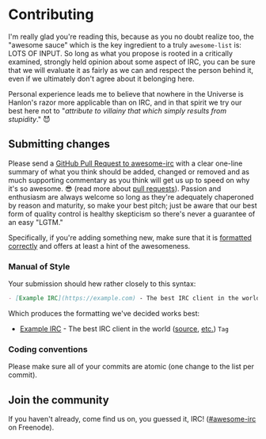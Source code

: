 # Contributing

I'm really glad you're reading this, because as you no doubt realize too, the "awesome sauce" which is the key ingredient to a truly `awesome-list` is: LOTS OF INPUT. So long as what you propose is rooted in a critically examined, strongly held opinion about some aspect of IRC, you can be sure that we will evaluate it as fairly as we can and respect the person behind it, even if we ultimately don't agree about it belonging here.

Personal experience leads me to believe that nowhere in the Universe is Hanlon's razor more applicable than on IRC, and in that spirit we try our best here not to "_attribute to villainy that which simply results from stupidity_." :smiling_imp:

## Submitting changes

Please send a [GitHub Pull Request to awesome-irc](https://github.com/davisonio/awesome-irc/pull/new/master) with a clear one-line summary of what you think should be added, changed or removed and as much supporting commentary as you think will get us up to speed on why it's so awesome. :sunglasses: (read more about [pull requests](http://help.github.com/pull-requests/)). Passion and enthusiasm are always welcome so long as they're adequately chaperoned by reason and maturity, so make your best pitch; just be aware that our best form of quality control is healthy skepticism so there's never a guarantee of an easy "LGTM."

Specifically, if you're adding something new, make sure that it is [formatted correctly](#list-format) and offers at least a hint of the awesomeness.

### Manual of Style

Your submission should hew rather closely to this syntax:

```md
- [Example IRC](https://example.com) - The best IRC client in the world ([source](https://example.com), [etc.](https://example.com)) `Tag`
```

Which produces the formatting we've decided works best:

- [Example IRC](https://example.com) - The best IRC client in the world ([source](https://example.com), [etc.](https://example.com)) `Tag`

### Coding conventions

Please make sure all of your commits are atomic (one change to the list per commit).

## Join the community

If you haven't already, come find us on, you guessed it, IRC! ([#awesome-irc](ircs://chat.freenode.net/awesome-irc) on Freenode).
